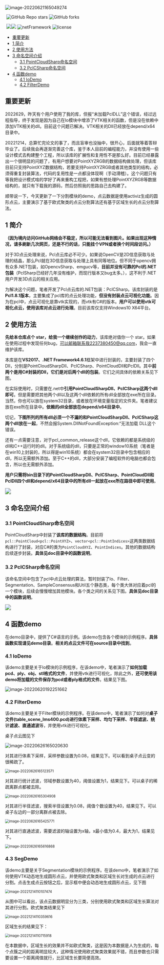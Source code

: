 ![image-20220621165049274](README.assets/image-20220621165049274.png)

​                                                                                                   ![GitHub Repo stars](https://img.shields.io/github/stars/booksuper/PclCSharp.svg?style=social) ![GitHub forks](https://img.shields.io/github/forks/booksuper/PclCSharp?style=social)

​                                                [![](https://img.shields.io/badge/%E4%BD%9C%E8%80%85-%40ShuDengdeng-orange?link=https://github.com/booksuper)](https://github.com/booksuper)[![](https://img.shields.io/badge/Gitee-%40ShuDengdeng-orange?logo=Gitee&link=https://gitee.com/shudengdeng)](https://gitee.com/shudengdeng) ![netFramework](https://img.shields.io/badge/.NET%20Framework%204.6.1-passed-green) ![license](https://img.shields.io/badge/license-BSD--3-brightgreen)


- [重要更新](#重要更新)
- [1 简介](#1-简介)
- [2 使用方法](#2-使用方法)
- [3 命名空间介绍](#3-命名空间介绍)
  - [3.1 PointCloudSharp命名空间](#31-pointcloudsharp命名空间)
  - [3.2 PclCSharp命名空间](#32-pclcsharp命名空间)
- [4 函数demo](#4-函数demo)
  - [4.1 IoDemo](#41-iodemo)
  - [4.2 FilterDemo](#42-filterdemo)
## 重要更新

2022629，昨天有个用户使用了我的库，但报“未加载PclDLL”这个错误，经过远程指导，终于发现是因为自己在Io模块中增添了VTK相关的函数，但是没在依赖中添加VTK相关的dll。目前这个问题已解决。VTK相关的Dll已经放在depend/x64目录中。

20221214，总算忙完论文的事了，而且盲审也没抽中，很开心，后面就等着答辩毕业了。后续我会再逐渐完善这个库，鉴于本人目前的编程能力，并没有使用一些设计模式去构建整个工程，所以该库的扩展性和复用性不是那么好。目前已经暴露出一个很明显的问题了，有用户想要对PointXYZRGB的数据结构做处理，但该库目前只支持PointXYZ数据结构，若要支持PointXYZRGB或者其他类型的结构，必须得重复封装算法，代码的复用性是一点都没体现啊（手动滑稽）。这个问题只有等我把设计模式啥的学好了再来重构工程把，如果有想处理PointXYZRGB等数据结构的，就只有下载我的源码，然后仿照我的思路自己去构建了。

顺带说一下，今天更新了一下分割模块的demo，点云数据是使用activiz生成的圆形点云，主要演示了基于欧式聚类的点云分割算法还有基于区域生长的点云分割算法。

## 1 简介

**（因为境内访问GitHub网络会不稳定，所以可能无法看到图片。如果出现这种情况，请多刷新几次网页，还是不行的话，只能挂个VPN或者换个时间段访问。）**

对于3D点云处理来说，Pcl点云库必不可少。如果说OpenCV是2D信息获取与处理的结晶，那么Pcl就在3D信息获取与处理上具有同等地位。但不同于opencv拥有众多.NET包装，如OpencvSharp、emgucv等，**目前并没有可靠的Pcl的.NET包装**（PclSharp已经好几年没有维护，而现行版本又bug太多。），这不利于.NET用户开发3D点云的相关应用。

为解决这个问题，笔者开发了Pcl点云库的.NET包装：PclCSharp。该库封装的是**Pcl1.8.1版本**，主要集成了pcl库的点云处理功能，**但没有封装点云可视化功能**。因为在pcl中，点云可视化是靠vtk实现的，而vtk有C#的版本。**用户可以使用vtk可视化点云，使用该库对点云进行处理**。目前该库仅支持Windows10 X64平台。

## 2 使用方法

**先给本仓库点个 star，给我一个继续创作的动力**，该库绝对值你一个 star。如果在使用过程中发现任何bug，可以邮箱联系我2237380450@qq.com，我会一直维护该库。

本库是在**VS2017、.NET Framework4.6.1**框架中进行封装的，主要封装了四个Dll，分别是PointCloudSharpDll、PclCSharp、PointCloudDll和PclDll。其中**前两个是用C#封装的Dll，它们是对后两个dll的包装**。它们之间具体的依赖关系见下图。

在实际使用时，只需要在.net中**引用PointCloudSharpDll、PclCSharp这两个dll即可**。但是需要把其他两个dll以及这两个dll依赖的所有dll全部放在exe所在目录。当然，你也可以放在system32目录，或者放在环境变量指定的文件夹。笔者建议放在exe所在目录中。**依赖的dll全部放在depend/x64目录中**。

切记，**下图所列的所有dll必须一个不漏的和PointCloudSharpDll、PclCSharp这两个dll放在一起**，不然会报System.DllNotFoundException:“无法加载 DLL这个错误。

还有一点需要注意，对于pcl_common_release这个dll，它依赖的都是系统级的dll和C++运行时的dll。对于系统级的dll，只要是正常的window10系统（笔者是在win10上封装的，所以得是win10系统）都会在system32目录中包含相应的dll，所以无需额外添加。至于C++的dll，大部分安装了编程软件的电脑也都会包含，所以也无需额外添加。

**用户只需将bin目录下的PointCloudSharpDll、PclCSharp、PointCloudDll和PclDll四个dll和depend/x64目录中的所有dll一起放在exe所在路径中即可使用**。

<img src="README.assets/net%E4%B8%AD%E5%AF%B9Pcl%E7%9A%84%E4%BD%BF%E7%94%A8.png" style="zoom:120%;" />



## 3 命名空间介绍

### 3.1 PointCloudSharp命名空间

PointCloudSharp中封装了**该库的数据结构**。目前将`pcl::PointCloud<pcl::PointXYZ>`、`vector<pcl::PointIndices>`这两类数据结构进行了封装，对应C#的类为`PointCloudXYZ`、`PointIndices`。其他的数据结构后续逐步封装。**具体见doc目录中的函数说明**。

### 3.2 PclCSharp命名空间

该命名空间中包含了pcl中点云处理的算法，暂时封装了Io、Filter、Segmentation、SampleConsensus和Util五个静态类，每个类大体对应着pcl的一个模块，后续会慢慢增加其他模块。各个类之间的关系见下图。**具体见doc目录中的函数说明**。

<img src="README.assets/PclCSharp.png" style="zoom:120%;" />

## 4 函数demo

在demo目录中，提供了C#语言的示例。该demo包含各个模块的示例程序。**具体函数实现请见demo目录**。**相关的点云文件可在source目录中找到**。

### 4.1 IoDemo

该demo主要是关于Io模块的示例程序，在该demo中，笔者演示了**如何加载pcd、ply、obj、stl格式的文件**，并使用vtk进行可视化，除此之外，**还可使用该demo将加载的文件保存为pcd或者ply格式的文件**。结果见下图。

![image-20220620192251662](README.assets/image-20220620192251662.png)

### 4.2 FilterDemo

该demo主要是关于Filter模块的示例程序。在该demo中，笔者演示了如何对**桌子文件(table_scene_lms400.pcd)**进行**体素下采样、均匀下采样、半径滤波、统计滤波、直通滤波**等，并使用vtk进行可视化。

桌子点云图见下

![image-20220626165020630](README.assets/image-20220626165020630.png)

对其进行体素下采样，采样参数设置为0.08，结果见下。可以看到桌子点云变的很稀疏了。

<img src="README.assets/image-20220626165123571.png" alt="image-20220626165123571" style="zoom:80%;" />

对其进行统计滤波，邻域参数设置为40，阈值设置为1，结果见下。可以桌子的稀疏离群点都被去除。

<img src="README.assets/image-20220626165304908.png" alt="image-20220626165304908" style="zoom:80%;" />

对其进行半径滤波，搜索半径设置为0.08，阈值个数设置为40，结果见下。可以桌子左边的一部分离群点被去除。

<img src="README.assets/image-20220626165425771.png" alt="image-20220626165425771" style="zoom:80%;" />

对其进行直通滤波，需要滤波的轴设置为x轴，x最小值为0.4，最大为1，结果见下。

<img src="README.assets/image-20220626165616868.png" alt="image-20220626165616868" style="zoom:80%;" />



### 4.3 SegDemo

该demo主要是关于Segmentation模块的示例程序。在该demo中，笔者演示了如何使用VTK动态地生成圆形点云，并使用欧式聚类和区域生长对生成的点云进行分割。点击生成点云按钮之后，显示框中便会动态地生成圆形点云，见下图

<img src="README.assets/%E5%9C%86%E5%BD%A2%E7%82%B9%E4%BA%91" alt="image-20221214110107474" style="zoom: 80%;" />

从图中可以看出，该点云数据明显分为三类，分别使用欧式聚类和区域生长算法对其进行分割。欧式聚类结果见下

<img src="README.assets/image-20221214110359616.png" alt="image-20221214110359616" style="zoom:80%;" />

区域生长的结果见下：

<img src="README.assets/image-20221214110715918.png" alt="image-20221214110715918" style="zoom:80%;" />

在本数据中，区域生长的效果并不如欧式聚类，这是因为本数据是人为生成的，每个点簇之间的距离明显较大，这种情况使用欧式聚类效果就不错，而且参数也只需要设置一个距离阈值就行，比区域生长要简便高效。
